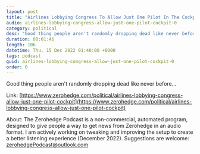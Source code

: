 ```yaml
---
layout: post
title: "Airlines Lobbying Congress To Allow Just One Pilot In The Cockpit"
audio: airlines-lobbying-congress-allow-just-one-pilot-cockpit-0
category: political
desc: "Good thing people aren't randomly dropping dead like never before..."
duration: 00:01:46
length: 106
datetime: Thu, 15 Dec 2022 01:40:00 +0000
tags: podcast
guid: airlines-lobbying-congress-allow-just-one-pilot-cockpit-0
order: 0
---
```

Good thing people aren't randomly dropping dead like never before...

Link: [https://www.zerohedge.com/political/airlines-lobbying-congress-allow-just-one-pilot-cockpit](https://www.zerohedge.com/political/airlines-lobbying-congress-allow-just-one-pilot-cockpit)

About: The Zerohedge Podcast is a non-commercial, automated program, designed to give people a way to get news from Zerohedge in an audio format.  I am actively working on tweaking and improving the setup to create a better listening experience (December 2022).  Suggestions are welcome: [zerohedgePodcast@outlook.com](mailto:zerohedgePodcast@outlook.com)